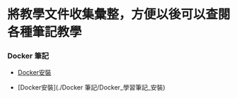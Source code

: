 # 將教學文件收集彙整，方便以後可以查閱各種筆記教學

### Docker 筆記

- [Docker安裝](./docs/01.网络.md#1-计算机网络体系结构)

- [Docker安裝](./Docker 筆記/Docker_學習筆記_安裝)

